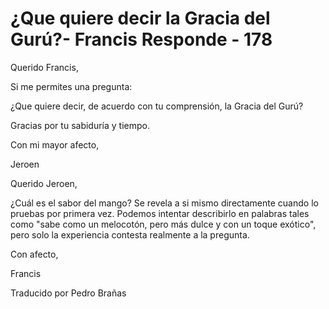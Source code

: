 # ¿Que quiere decir la Gracia del Gurú?- Francis Responde - 178

Querido Francis,

Si me permites una pregunta:

&iquest;Que quiere decir, de acuerdo con tu comprensi&oacute;n, la Gracia del Gur&uacute;?

Gracias por tu sabidur&iacute;a y tiempo.

Con mi mayor afecto,

Jeroen

Querido Jeroen,

&iquest;Cu&aacute;l es el sabor del mango? Se revela a si mismo directamente cuando lo pruebas por primera vez. Podemos intentar describirlo en palabras tales como "sabe como un melocot&oacute;n, pero m&aacute;s dulce y con un toque ex&oacute;tico", pero solo la experiencia contesta realmente a la pregunta.

Con afecto,

Francis

Traducido por Pedro Bra&ntilde;as

